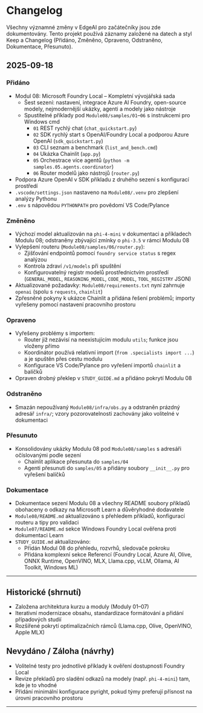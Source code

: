 <!--
CO_OP_TRANSLATOR_METADATA:
{
  "original_hash": "b02a49f9b47dc500f1b4791c01bb9501",
  "translation_date": "2025-09-23T00:44:39+00:00",
  "source_file": "CHANGELOG.md",
  "language_code": "cs"
}
-->
# Changelog

Všechny významné změny v EdgeAI pro začátečníky jsou zde dokumentovány. Tento projekt používá záznamy založené na datech a styl Keep a Changelog (Přidáno, Změněno, Opraveno, Odstraněno, Dokumentace, Přesunuto).

## 2025-09-18

### Přidáno
- Modul 08: Microsoft Foundry Local – Kompletní vývojářská sada
  - Šest sezení: nastavení, integrace Azure AI Foundry, open-source modely, nejmodernější ukázky, agenti a modely jako nástroje
  - Spustitelné příklady pod `Module08/samples/01`–`06` s instrukcemi pro Windows cmd
    - `01` REST rychlý chat (`chat_quickstart.py`)
    - `02` SDK rychlý start s OpenAI/Foundry Local a podporou Azure OpenAI (`sdk_quickstart.py`)
    - `03` CLI seznam a benchmark (`list_and_bench.cmd`)
    - `04` Ukázka Chainlit (`app.py`)
    - `05` Orchestrace více agentů (`python -m samples.05.agents.coordinator`)
    - `06` Router modelů jako nástrojů (`router.py`)
- Podpora Azure OpenAI v SDK příkladu z druhého sezení s konfigurací prostředí
- `.vscode/settings.json` nastaveno na `Module08/.venv` pro zlepšení analýzy Pythonu
- `.env` s nápovědou `PYTHONPATH` pro povědomí VS Code/Pylance

### Změněno
- Výchozí model aktualizován na `phi-4-mini` v dokumentaci a příkladech Modulu 08; odstraněny zbývající zmínky o `phi-3.5` v rámci Modulu 08
- Vylepšení routeru (`Module08/samples/06/router.py`):
  - Zjišťování endpointů pomocí `foundry service status` s regex analýzou
  - Kontrola zdraví `/v1/models` při spuštění
  - Konfigurovatelný registr modelů prostřednictvím prostředí (`GENERAL_MODEL`, `REASONING_MODEL`, `CODE_MODEL`, `TOOL_REGISTRY` JSON)
- Aktualizované požadavky: `Module08/requirements.txt` nyní zahrnuje `openai` (spolu s `requests`, `chainlit`)
- Zpřesněné pokyny k ukázce Chainlit a přidána řešení problémů; importy vyřešeny pomocí nastavení pracovního prostoru

### Opraveno
- Vyřešeny problémy s importem:
  - Router již nezávisí na neexistujícím modulu `utils`; funkce jsou vloženy přímo
  - Koordinátor používá relativní import (`from .specialists import ...`) a je spuštěn přes cestu modulu
  - Konfigurace VS Code/Pylance pro vyřešení importů `chainlit` a balíčků
- Opraven drobný překlep v `STUDY_GUIDE.md` a přidáno pokrytí Modulu 08

### Odstraněno
- Smazán nepoužívaný `Module08/infra/obs.py` a odstraněn prázdný adresář `infra/`; vzory pozorovatelnosti zachovány jako volitelné v dokumentaci

### Přesunuto
- Konsolidovány ukázky Modulu 08 pod `Module08/samples` s adresáři očíslovanými podle sezení
  - Chainlit aplikace přesunuta do `samples/04`
  - Agenti přesunuti do `samples/05` a přidány soubory `__init__.py` pro vyřešení balíčků

### Dokumentace
- Dokumentace sezení Modulu 08 a všechny README soubory příkladů obohaceny o odkazy na Microsoft Learn a důvěryhodné dodavatele
- `Module08/README.md` aktualizováno s přehledem příkladů, konfigurací routeru a tipy pro validaci
- `Module07/README.md` sekce Windows Foundry Local ověřena proti dokumentaci Learn
- `STUDY_GUIDE.md` aktualizováno:
  - Přidán Modul 08 do přehledu, rozvrhů, sledovače pokroku
  - Přidána komplexní sekce Referencí (Foundry Local, Azure AI, Olive, ONNX Runtime, OpenVINO, MLX, Llama.cpp, vLLM, Ollama, AI Toolkit, Windows ML)

---

## Historické (shrnutí)
- Založena architektura kurzu a moduly (Moduly 01–07)
- Iterativní modernizace obsahu, standardizace formátování a přidání případových studií
- Rozšířené pokrytí optimalizačních rámců (Llama.cpp, Olive, OpenVINO, Apple MLX)

## Nevydáno / Záloha (návrhy)
- Volitelné testy pro jednotlivé příklady k ověření dostupnosti Foundry Local
- Revize překladů pro sladění odkazů na modely (např. `phi-4-mini`) tam, kde je to vhodné
- Přidání minimální konfigurace pyright, pokud týmy preferují přísnost na úrovni pracovního prostoru

---

